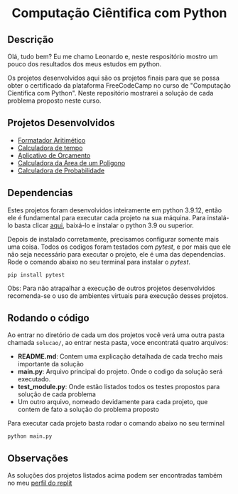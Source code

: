 # <center>**Computação Ciêntifica com Python**</center>


## **Descrição**


Olá, tudo bem? Eu me chamo Leonardo e, neste respositório mostro um pouco dos resultados dos meus estudos em python. 

Os projetos desenvolvidos aqui são os  projetos finais para que se possa obter o certificado da plataforma FreeCodeCamp no curso de "Computação Cientifica com Python". Neste repositório mostrarei a solução de cada problema proposto neste curso.


## **Projetos Desenvolvidos**

* [Formatador Aritimético](./formatador-aritimetico/)
* [Calculadora de tempo](./calculadora-de-tempo/)
* [Aplicativo de Orçamento](./aplicativo-de-orcamento/)
* [Calculadora da Area de um Poligono](./calculadora-da-area-de-um-poligono/)
* [Calculadora de Probabilidade](./calculadora-de-probabilidade/)

## **Dependencias**


Estes projetos foram desenvolvidos inteiramente em python 3.9.12, então ele é fundamental para executar cada projeto na sua máquina. Para instalá-lo basta clicar [aqui](https://www.python.org/downloads/), baixá-lo e instalar o python 3.9 ou superior. 

Depois de instalado corretamente, precisamos configurar somente mais uma coisa. Todos os codigos foram testados com *pytest*, e por mais que ele não seja necessário para executar o projeto, ele é uma das dependencias. Rode o comando abaixo no seu terminal para instalar o *pytest*.

` pip install pytest `

Obs: Para não atrapalhar a execução de outros projetos desenvolvidos recomenda-se o uso de ambientes virtuais para execução desses projetos. 

## **Rodando o código**



Ao entrar no diretório de cada um dos projetos você verá uma outra pasta chamada `solucao/`, ao entrar nesta pasta, voce encontratá quatro arquivos:

* **README.md**: Contem uma explicação detalhada de cada trecho mais importante da solução
* **main.py**: Arquivo principal do projeto. Onde o codigo da solução será executado.
* **test_module.py**: Onde estão listados todos os testes propostos para solução de cada problema
* Um outro arquivo, nomeado devidamente para cada projeto, que contem de fato a solução do problema proposto

Para executar cada projeto basta rodar o comando abaixo no seu terminal

` python main.py `


## **Observações**


As soluções dos projetos listados acima podem ser encontradas também no meu [perfil do replit](https://replit.com/@LeonardoRodri90)


